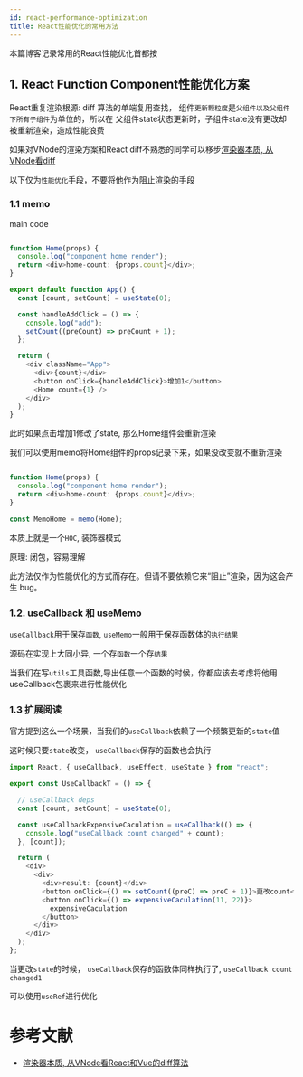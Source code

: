 ```yaml
---
id: react-performance-optimization
title: React性能优化的常用方法
---
```


本篇博客记录常用的React性能优化首都按

## 1. React Function Component性能优化方案

React重复渲染根源: diff 算法的单端复用查找， 组件`更新颗粒度`是`父组件以及父组件下所有子组件`为单位的，所以在
父组件state状态更新时，子组件state没有更改却被重新渲染，造成性能浪费

如果对VNode的渲染方案和React diff不熟悉的同学可以移步[渲染器本质, 从VNode看diff](http://hcysun.me/vue-design/zh/renderer-diff.html)

以下仅为`性能优化`手段，不要将他作为阻止渲染的手段

### 1.1 memo

main code

```typescript jsx

function Home(props) {
  console.log("component home render");
  return <div>home-count: {props.count}</div>;
}

export default function App() {
  const [count, setCount] = useState(0);

  const handleAddClick = () => {
    console.log("add");
    setCount((preCount) => preCount + 1);
  };

  return (
    <div className="App">
      <div>{count}</div>
      <button onClick={handleAddClick}>增加1</button>
      <Home count={1} />
    </div>
  );
}


```

此时如果点击增加1修改了state, 那么Home组件会重新渲染

我们可以使用memo将Home组件的props记录下来，如果没改变就不重新渲染

```typescript jsx

function Home(props) {
  console.log("component home render");
  return <div>home-count: {props.count}</div>;
}

const MemoHome = memo(Home);

```

本质上就是一个`HOC`, 装饰器模式

原理: 闭包，容易理解

此方法仅作为性能优化的方式而存在。但请不要依赖它来“阻止”渲染，因为这会产生 bug。

### 1.2. useCallback 和 useMemo

`useCallback`用于保存`函数`, `useMemo`一般用于保存函数体的`执行结果`

源码在实现上大同小异, 一个存`函数`一个存`结果`

当我们在写`utils`工具函数,导出任意一个函数的时候，你都应该去考虑将他用useCallback包裹来进行性能优化


### 1.3 扩展阅读
官方提到这么一个场景，当我们的`useCallback`依赖了一个频繁更新的`state`值

这时候只要`state`改变， `useCallback`保存的函数也会执行

```typescript jsx
import React, { useCallback, useEffect, useState } from "react";

export const UseCallbackT = () => {

  // useCallback deps
  const [count, setCount] = useState(0);

  const useCallbackExpensiveCaculation = useCallback(() => {
    console.log("useCallback count changed" + count);
  }, [count]);

  return (
    <div>
      <div>
        <div>result: {count}</div>
        <button onClick={() => setCount((preC) => preC + 1)}>更改count</button>
        <button onClick={() => expensiveCaculation(11, 22)}>
          expensiveCaculation
        </button>
      </div>
    </div>
  );
};


```

当更改`state`的时候， `useCallback`保存的函数体同样执行了, `useCallback count changed1 `

可以使用`useRef`进行优化













# 参考文献

- [渲染器本质, 从VNode看React和Vue的diff算法](http://hcysun.me/vue-design/zh/renderer-diff.html)


